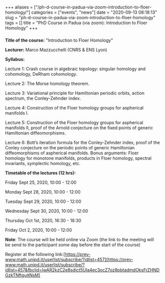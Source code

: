 +++
aliases = ["/ph-d-course-in-padua-via-zoom-introduction-to-floer-homology/"]
categories = ["events", "news"]
date = "2020-09-13 08:18:13"
slug = "ph-d-course-in-padua-via-zoom-introduction-to-floer-homology"
tags = []
title = "PhD Course in Padua  (via zoom): Introduction to Floer Homology"
+++

##### 

**Title of the course:** "Introduction to Floer Homology"

**Lecturer:** Marco Mazzucchelli (CNRS & ENS Lyon)

**Syllabus:**

Lecture 1: Crash course in algebraic topology: singular homology and
cohomology, DeRham cohomology.

Lecture 2: The Morse homology theorem.

Lecture 3: Variational principle for Hamiltonian periodic orbits, action
spectrum, the Conley-Zehnder index.

Lecture 4: Construction of the Floer homology groups for aspherical
manifolds I.

Lecture 5: Construction of the Floer homology groups for aspherical
manifolds II, proof of the Arnold conjecture on the fixed points of
generic Hamiltonian diffeomorphisms.

Lecture 6: Bott’s iteration formula for the Conley-Zehnder index, proof
of the Conley conjecture on the periodic points of generic Hamiltonian
diffeomorphisms of aspherical manifolds. Bonus arguments: Floer homology
for monotone manifolds, products in Floer homology, spectral invariants,
symplectic homology, etc.

**Timetable of the lectures (12 hrs):**

Friday Sept 25, 2020, 10:00 - 12:00

Monday Sept 28, 2020, 10:00 - 12:00

Tuesday Sept 29, 2020, 10:00 - 12:00

Wednesday Sept 30, 2020, 10:00 - 12:00

Thursday Oct 1st, 2020, 16:30 - 18:30

Friday Oct 2, 2020, 10:00 - 12:00

**Note**: The course will be held online via Zoom (the link to the
meeting will be send to the participant some day before the start of the
course)

Register at the following
link:[https://prev-www.math.unipd.it/userlist/subscribe/?idlist=457](https://prev-www.math.unipd.it/userlist/subscribe/?idlist=457&fbclid=IwAR2kzC2e8sdjct5UIa4ec3ocZ7oz8pbtadmdOksFrZHNDGzkTNftgujtNsM)
